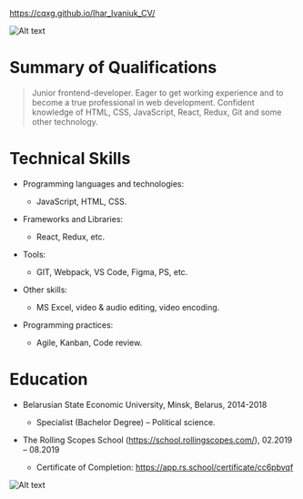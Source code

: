 https://cqxg.github.io/Ihar_Ivaniuk_CV/  

![Alt text](http://images.vfl.ru/ii/1580601340/4cd35639/29403492.png)

# Summary of Qualifications 
>Junior frontend-developer.
> Eager to get working experience and to become a true professional in web development.
> Confident knowledge of HTML, CSS, JavaScript, React, Redux, Git and some other technology.  
  
  # Technical Skills    

-  Programming languages and technologies:   
    - JavaScript, HTML, CSS.

- Frameworks and Libraries:  
    - React, Redux, etc.
- Tools: 
  - GIT, Webpack, VS Code, Figma, PS, etc.  
-  Other skills: 
   - MS Excel, video & audio editing, video encoding.
  - Programming practices: 
    - Agile, Kanban, Code review.
    
 # Education

-  Belarusian State Economic University, Minsk, Belarus, 2014-2018
   - Specialist (Bachelor Degree) – Political science.  
   

-  The Rolling Scopes School (https://school.rollingscopes.com/), 02.2019 – 08.2019
   - Certificate of Completion: https://app.rs.school/certificate/cc6pbvqf  

![Alt text](http://images.vfl.ru/ii/1579265360/ded6a491/29232230.png)
